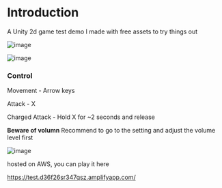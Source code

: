 # Introduction
A Unity 2d game test demo I made with free assets to try things out

![image](https://github.com/andaccc/2d-game-test-demo/assets/8611553/804b8a9f-53f1-4146-83f4-d3029194550f)

![image](https://github.com/andaccc/2d-game-test-demo/assets/8611553/ea6576c7-cf13-47c9-a061-ff5275bf0547)


### Control

Movement - Arrow keys

Attack - X 

Charged Attack - Hold X for ~2 seconds and release

**Beware of volumn**
Recommend to go to the setting and adjust the volume level first 


![image](https://github.com/andaccc/2d-game-test-demo/assets/8611553/4e4b33c1-324f-4cca-b24e-b3c384520f16)


hosted on AWS, you can play it here

https://test.d36f26sr347qsz.amplifyapp.com/

